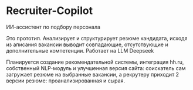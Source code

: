 # Recruiter-Copilot
ИИ-ассистент по подбору персонала

Это прототип.
Анализирует и структурирует резюме кандидата, исходя из аписания вакансии выводит совпадающие, отсутствующие и дополнительные компетенции. Работает на LLM Deepseek

Планируется создание рекомендательной системы, интеграция hh.ru, собственный NLP-модуль и улучшенная версия сайта: соискатель сам загружает резюме на выбранные вакансии, а рекрутеру приходит 2 версии резюме: проанализированная и сырая.
